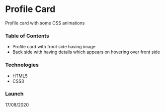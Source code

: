 # **Profile Card**
Profile card with some CSS animations

### **Table of Contents**
- Profile card with front side having image
- Back side with having details which appears on hovering over front side

### **Technologies**
- HTML5
- CSS3

### **Launch**
17/08/2020
